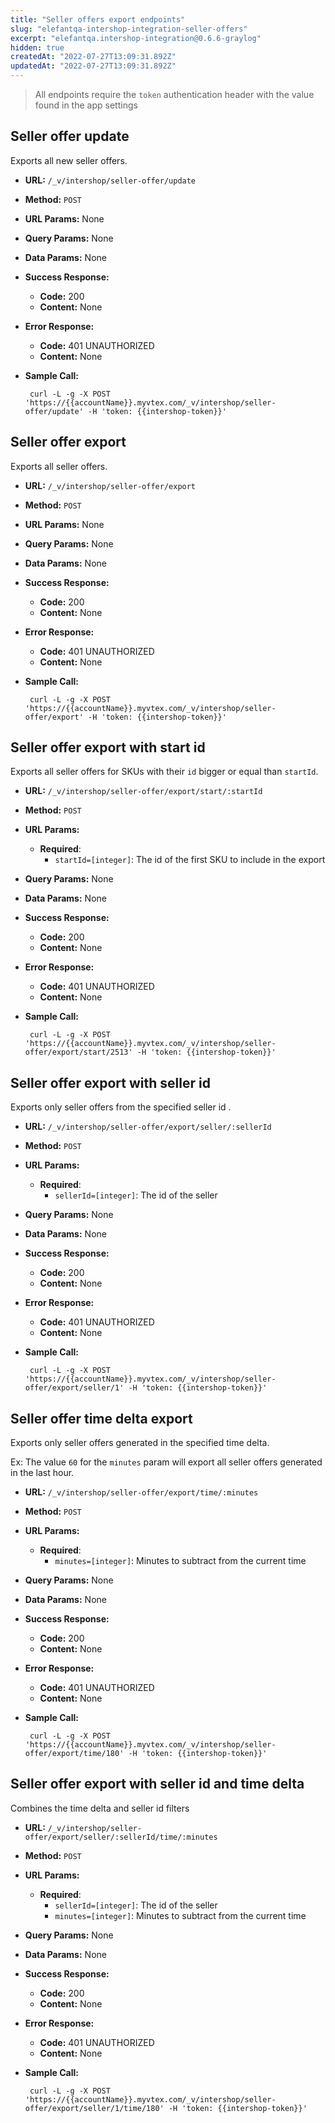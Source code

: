 ```yaml
---
title: "Seller offers export endpoints"
slug: "elefantqa-intershop-integration-seller-offers"
excerpt: "elefantqa.intershop-integration@0.6.6-graylog"
hidden: true
createdAt: "2022-07-27T13:09:31.892Z"
updatedAt: "2022-07-27T13:09:31.892Z"
---
```

> All endpoints require the `token` authentication header with the value found in the app settings

## Seller offer update
Exports all new seller offers.

* **URL:** `/_v/intershop/seller-offer/update`

* **Method:** `POST`

* **URL Params:** None
* **Query Params:** None
* **Data Params:** None

* **Success Response:**

  * **Code:** 200
  * **Content:** None

* **Error Response:**
  * **Code:** 401 UNAUTHORIZED
  * **Content:** None

* **Sample Call:**
  ```shell
   curl -L -g -X POST 'https://{{accountName}}.myvtex.com/_v/intershop/seller-offer/update' -H 'token: {{intershop-token}}'
  ```


## Seller offer export
Exports all seller offers.

* **URL:** `/_v/intershop/seller-offer/export`

* **Method:** `POST`

* **URL Params:** None
* **Query Params:** None
* **Data Params:** None

* **Success Response:**

  * **Code:** 200
  * **Content:** None

* **Error Response:**
  * **Code:** 401 UNAUTHORIZED
  * **Content:** None

* **Sample Call:**
  ```shell
   curl -L -g -X POST 'https://{{accountName}}.myvtex.com/_v/intershop/seller-offer/export' -H 'token: {{intershop-token}}'
  ```

## Seller offer export with start id
Exports all seller offers for SKUs with their `id` bigger or equal than `startId`.

* **URL:** `/_v/intershop/seller-offer/export/start/:startId`

* **Method:** `POST`

* **URL Params:** 
  * **Required**:
    * `startId=[integer]`: The id of the first SKU to include in the export
* **Query Params:** None
* **Data Params:** None

* **Success Response:**

  * **Code:** 200
  * **Content:** None

* **Error Response:**
  * **Code:** 401 UNAUTHORIZED
  * **Content:** None

* **Sample Call:**
  ```shell
   curl -L -g -X POST 'https://{{accountName}}.myvtex.com/_v/intershop/seller-offer/export/start/2513' -H 'token: {{intershop-token}}'
  ```

## Seller offer export with seller id
Exports only seller offers from the specified seller id .

* **URL:** `/_v/intershop/seller-offer/export/seller/:sellerId`

* **Method:** `POST`

* **URL Params:**
  * **Required**:
    * `sellerId=[integer]`: The id of the seller
* **Query Params:** None
* **Data Params:** None

* **Success Response:**

  * **Code:** 200
  * **Content:** None

* **Error Response:**
  * **Code:** 401 UNAUTHORIZED
  * **Content:** None

* **Sample Call:**
  ```shell
   curl -L -g -X POST 'https://{{accountName}}.myvtex.com/_v/intershop/seller-offer/export/seller/1' -H 'token: {{intershop-token}}'
  ```

## Seller offer time delta export
Exports only seller offers generated in the specified time delta.

Ex: The value `60` for the `minutes` param will export all seller offers generated in the last hour.

* **URL:** `/_v/intershop/seller-offer/export/time/:minutes`

* **Method:** `POST`

* **URL Params:**
  * **Required**:
    * `minutes=[integer]`: Minutes to subtract from the current time
* **Query Params:** None
* **Data Params:** None

* **Success Response:**

  * **Code:** 200
  * **Content:** None

* **Error Response:**
  * **Code:** 401 UNAUTHORIZED
  * **Content:** None

* **Sample Call:**
  ```shell
   curl -L -g -X POST 'https://{{accountName}}.myvtex.com/_v/intershop/seller-offer/export/time/180' -H 'token: {{intershop-token}}'
  ```

## Seller offer export with seller id and time delta
Combines the time delta and seller id filters

* **URL:** `/_v/intershop/seller-offer/export/seller/:sellerId/time/:minutes`

* **Method:** `POST`

* **URL Params:**
  * **Required**:
    * `sellerId=[integer]`: The id of the seller
    * `minutes=[integer]`: Minutes to subtract from the current time
* **Query Params:** None
* **Data Params:** None

* **Success Response:**

  * **Code:** 200
  * **Content:** None

* **Error Response:**
  * **Code:** 401 UNAUTHORIZED
  * **Content:** None

* **Sample Call:**
  ```shell
   curl -L -g -X POST 'https://{{accountName}}.myvtex.com/_v/intershop/seller-offer/export/seller/1/time/180' -H 'token: {{intershop-token}}'
  ```